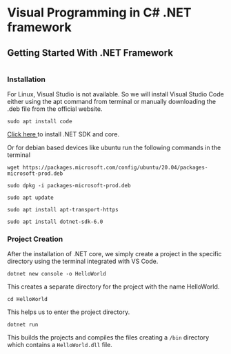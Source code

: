 # Visual Programming in C# .NET framework

## Getting Started With .NET Framework
#
### Installation 

For Linux, Visual Studio is not available. So we will install Visual Studio Code either using the apt command from terminal or manually downloading the .deb file from the official website.

```
sudo apt install code
```

<a href="https://docs.microsoft.com/en-us/dotnet/core/install/">
Click here
</a> to install .NET SDK and core.

Or for debian based devices like ubuntu run the following commands in the terminal

```
wget https://packages.microsoft.com/config/ubuntu/20.04/packages-microsoft-prod.deb 

sudo dpkg -i packages-microsoft-prod.deb 

sudo apt update 

sudo apt install apt-transport-https 

sudo apt install dotnet-sdk-6.0 
```
### Project Creation

After the installation of .NET core, we simply create a project in the specific directory using the terminal integrated with VS Code.


```
dotnet new console -o HelloWorld
```
This creates a separate directory for the project with the name HelloWorld.

```
cd HelloWorld
```
This helps us to enter the project directory.
```
dotnet run
```
This builds the projects and compiles the files creating a ```/bin``` directory which contains a ```HelloWorld.dll``` file.

